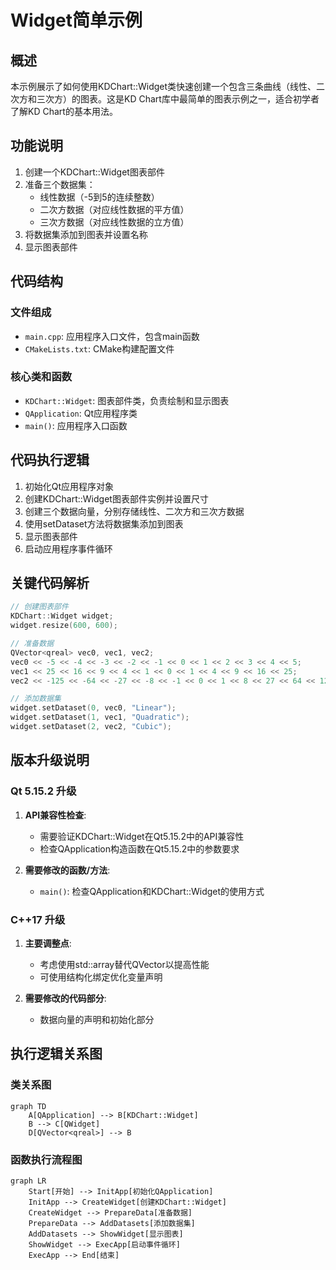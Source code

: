 # Widget简单示例

## 概述

本示例展示了如何使用KDChart::Widget类快速创建一个包含三条曲线（线性、二次方和三次方）的图表。这是KD Chart库中最简单的图表示例之一，适合初学者了解KD Chart的基本用法。

## 功能说明

1. 创建一个KDChart::Widget图表部件
2. 准备三个数据集：
   - 线性数据（-5到5的连续整数）
   - 二次方数据（对应线性数据的平方值）
   - 三次方数据（对应线性数据的立方值）
3. 将数据集添加到图表并设置名称
4. 显示图表部件

## 代码结构

### 文件组成
- `main.cpp`: 应用程序入口文件，包含main函数
- `CMakeLists.txt`: CMake构建配置文件

### 核心类和函数
- `KDChart::Widget`: 图表部件类，负责绘制和显示图表
- `QApplication`: Qt应用程序类
- `main()`: 应用程序入口函数

## 代码执行逻辑

1. 初始化Qt应用程序对象
2. 创建KDChart::Widget图表部件实例并设置尺寸
3. 创建三个数据向量，分别存储线性、二次方和三次方数据
4. 使用setDataset方法将数据集添加到图表
5. 显示图表部件
6. 启动应用程序事件循环

## 关键代码解析

```cpp
// 创建图表部件
KDChart::Widget widget;
widget.resize(600, 600);

// 准备数据
QVector<qreal> vec0, vec1, vec2;
vec0 << -5 << -4 << -3 << -2 << -1 << 0 << 1 << 2 << 3 << 4 << 5;
vec1 << 25 << 16 << 9 << 4 << 1 << 0 << 1 << 4 << 9 << 16 << 25;
vec2 << -125 << -64 << -27 << -8 << -1 << 0 << 1 << 8 << 27 << 64 << 125;

// 添加数据集
widget.setDataset(0, vec0, "Linear");
widget.setDataset(1, vec1, "Quadratic");
widget.setDataset(2, vec2, "Cubic");
```

## 版本升级说明

### Qt 5.15.2 升级

1. **API兼容性检查**:
   - 需要验证KDChart::Widget在Qt5.15.2中的API兼容性
   - 检查QApplication构造函数在Qt5.15.2中的参数要求

2. **需要修改的函数/方法**:
   - `main()`: 检查QApplication和KDChart::Widget的使用方式

### C++17 升级

1. **主要调整点**:
   - 考虑使用std::array替代QVector以提高性能
   - 可使用结构化绑定优化变量声明

2. **需要修改的代码部分**:
   - 数据向量的声明和初始化部分

## 执行逻辑关系图

### 类关系图

```mermaid
graph TD
    A[QApplication] --> B[KDChart::Widget]
    B --> C[QWidget]
    D[QVector<qreal>] --> B
```

### 函数执行流程图

```mermaid
graph LR
    Start[开始] --> InitApp[初始化QApplication]
    InitApp --> CreateWidget[创建KDChart::Widget]
    CreateWidget --> PrepareData[准备数据]
    PrepareData --> AddDatasets[添加数据集]
    AddDatasets --> ShowWidget[显示图表]
    ShowWidget --> ExecApp[启动事件循环]
    ExecApp --> End[结束]
```